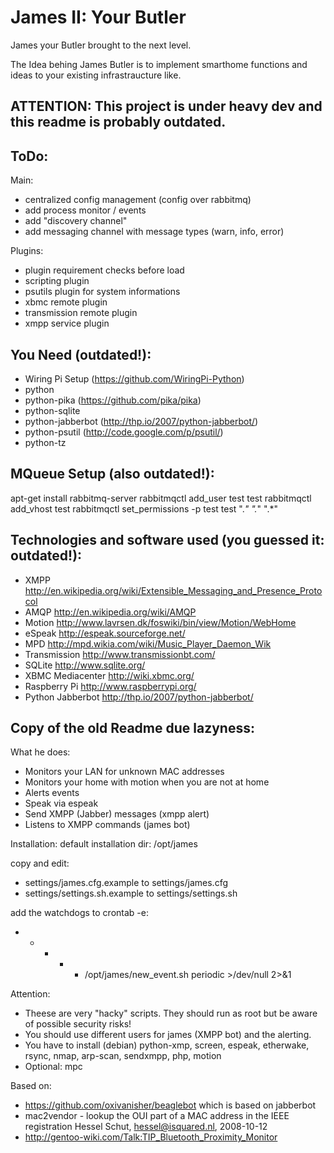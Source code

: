 James II: Your Butler
=====================

James your Butler brought to the next level.

The Idea behing James Butler is to implement smarthome functions and ideas to your existing infrastraucture like.


ATTENTION: This project is under heavy dev and this readme is probably outdated.
---------------------------

ToDo:
------
Main:
* centralized config management (config over rabbitmq)
* add process monitor / events
* add "discovery channel"
* add messaging channel with message types (warn, info, error)

Plugins:
* plugin requirement checks before load
* scripting plugin
* psutils plugin for system informations
* xbmc remote plugin
* transmission remote plugin
* xmpp service plugin


You Need (outdated!):
---------
* Wiring Pi Setup (https://github.com/WiringPi-Python)
* python
* python-pika (https://github.com/pika/pika)
* python-sqlite
* python-jabberbot (http://thp.io/2007/python-jabberbot/)
* python-psutil (http://code.google.com/p/psutil/)
* python-tz

MQueue Setup (also outdated!):
-------------
 apt-get  install rabbitmq-server
 rabbitmqctl add_user test test
 rabbitmqctl add_vhost test
 rabbitmqctl set_permissions -p test test ".*" ".*" ".*"



Technologies and software used (you guessed it: outdated!):
------------------
* XMPP http://en.wikipedia.org/wiki/Extensible_Messaging_and_Presence_Protocol
* AMQP http://en.wikipedia.org/wiki/AMQP
* Motion http://www.lavrsen.dk/foswiki/bin/view/Motion/WebHome
* eSpeak http://espeak.sourceforge.net/
* MPD http://mpd.wikia.com/wiki/Music_Player_Daemon_Wik
* Transmission http://www.transmissionbt.com/
* SQLite http://www.sqlite.org/
* XBMC Mediacenter http://wiki.xbmc.org/
* Raspberry Pi http://www.raspberrypi.org/
* Python Jabberbot http://thp.io/2007/python-jabberbot/


Copy of the old Readme due lazyness:
------------------------------------

What he does:
* Monitors your LAN for unknown MAC addresses
* Monitors your home with motion when you are not at home
* Alerts events
* Speak via espeak
* Send XMPP (Jabber) messages (xmpp alert)
* Listens to XMPP commands (james bot)

Installation:
default installation dir: /opt/james

copy and edit:
- settings/james.cfg.example to settings/james.cfg
- settings/settings.sh.example to settings/settings.sh

add the watchdogs to crontab -e:
* * * * * /opt/james/new_event.sh periodic >/dev/null 2>&1


Attention:
* Theese are very "hacky" scripts. They should run as root but be aware of possible security risks!
* You should use different users for james (XMPP bot) and the alerting.
* You have to install (debian) python-xmp, screen, espeak, etherwake, rsync, nmap, arp-scan, sendxmpp, php, motion
* Optional: mpc

Based on:
* https://github.com/oxivanisher/beaglebot which is based on jabberbot
* mac2vendor - lookup the OUI part of a MAC address in the IEEE registration Hessel Schut, hessel@isquared.nl, 2008-10-12
* http://gentoo-wiki.com/Talk:TIP_Bluetooth_Proximity_Monitor


